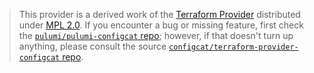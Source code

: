 > This provider is a derived work of the [Terraform Provider](https://github.com/configcat/terraform-provider-configcat)
> distributed under [MPL 2.0](https://www.mozilla.org/en-US/MPL/2.0/). If you encounter a bug or missing feature,
> first check the [`pulumi/pulumi-configcat` repo](https://github.com/pulumi/pulumi-configcat/issues); however, if that doesn't turn up anything,
> please consult the source [`configcat/terraform-provider-configcat` repo](https://github.com/configcat/terraform-provider-configcat/issues).
